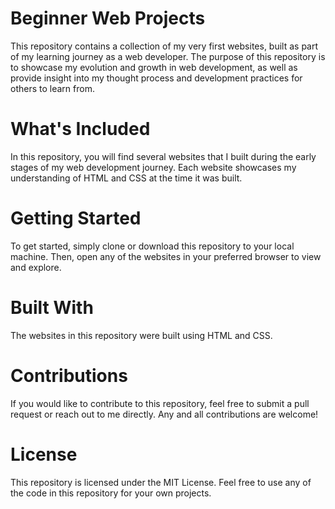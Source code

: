 # Beginner Web Projects

This repository contains a collection of my very first websites, built as part of my learning journey as a web developer. The purpose of this repository is to showcase my evolution and growth in web development, as well as provide insight into my thought process and development practices for others to learn from.

# What's Included

In this repository, you will find several websites that I built during the early stages of my web development journey. Each website showcases my understanding of HTML and CSS at the time it was built.

# Getting Started

To get started, simply clone or download this repository to your local machine. Then, open any of the websites in your preferred browser to view and explore.

# Built With

The websites in this repository were built using HTML and CSS.

# Contributions

If you would like to contribute to this repository, feel free to submit a pull request or reach out to me directly. Any and all contributions are welcome!

# License

This repository is licensed under the MIT License. Feel free to use any of the code in this repository for your own projects.
